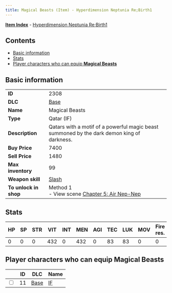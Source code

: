 ```yaml
---
title: Magical Beasts (Item) - Hyperdimension Neptunia Re;Birth1
---
```


[**Item Index**](/neptunia/rb1/item/index.html) - [Hyperdimension Neptunia Re;Birth1](/neptunia/rb1)

## Contents

- [Basic information](#basic-information)
- [Stats](#stats)
- [Player characters who can equip **Magical Beasts**](#player-characters-who-can-equip-magical-beasts)

## Basic information

|   |   |
| -- | -- |
| **ID** | 2308 |
| **DLC** | [Base](/neptunia/rb1/dlc/1-base.html) |
| **Name** | Magical Beasts |
| **Type** | Qatar (IF) |
| **Description** | Qatars with a motif of a powerful magic beast summoned by the dark demon king of darkness. |
| **Buy Price** | 7400 |
| **Sell Price** | 1480 |
| **Max inventory** | 99 |
| **Weapon skill** | [Slash](/neptunia/rb1/skill/1-2102-slash.html) |
| **To unlock in shop** | Method 1<br />- View scene [Chapter 5: Air Nep-Nep](/neptunia/rb1/scene/1-502-chapter-5-air-nep-nep.html) |


## Stats

| HP | SP | STR | VIT | INT | MEN | AGI | TEC | LUK | MOV | Fire res. | Ice res. | Wind res. | Lightning res. |
| -- | -- | --- | --- | --- | --- | --- | --- | --- | --- | --------- | -------- | --------- | -------------- |
| 0 | 0 | 0 | 432 | 0 | 432 | 0 | 83 | 83 | 0 | 0 | 0 | 0 | 0 |


## Player characters who can equip **Magical Beasts**

|    | ID | DLC | Name |
| -- | -- | --- | ---- |
| <input type="checkbox" id="rb1-player-1-11" class="trackbox" /> | 11 | [Base](/neptunia/rb1/dlc/1-base.html) | [IF](/neptunia/rb1/player/1-11-if.html) |
